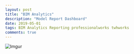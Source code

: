 ```yaml
---
layout: post
title: "BIM Analytics"
description: "Model Report Dashboard"
date: 2019-05-01
tags: BIM Analytics Reporting professionalworks twhworks
comments: true
---
```

![Imgur](https://i.imgur.com/er4H1c6.png)

